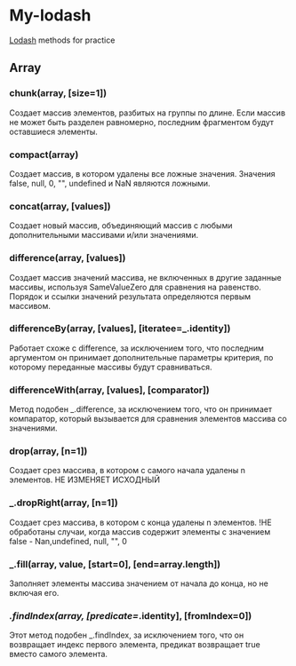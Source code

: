 # My-lodash
[Lodash](https://lodash.com/docs/4.17.15) methods for practice

## Array
### chunk(array, [size=1])
Создает массив элементов, разбитых на группы по длине. Если массив не может быть разделен равномерно, последним фрагментом будут оставшиеся элементы.

### compact(array)
Создает массив, в котором удалены все ложные значения. Значения false, null, 0, "", undefined и NaN являются ложными.

### concat(array, [values])
Создает новый массив, объединяющий массив с любыми дополнительными массивами и/или значениями.

### difference(array, [values])
Создает массив значений массива, не включенных в другие заданные массивы, используя SameValueZero для сравнения на равенство. Порядок и ссылки значений результата определяются первым массивом.

### differenceBy(array, [values], [iteratee=_.identity])
Работает схоже с difference, за исключением того, что последним аргументом он принимает дополнительные параметры критерия, по которому переданные массивы будут сравниваться.

### differenceWith(array, [values], [comparator])
Метод подобен _.difference, за исключением того, что он принимает компаратор, который вызывается для сравнения элементов массива со значениями.

### drop(array, [n=1]) 
Создает срез массива, в котором с самого начала удалены n элементов. НЕ ИЗМЕНЯЕТ ИСХОДНЫЙ

### _.dropRight(array, [n=1])
Создает срез массива, в котором с конца удалены n элементов. !НЕ обработаны  случаи, когда массив содержит элементы с значением  false - Nan,undefined, null, "", 0

### _.fill(array, value, [start=0], [end=array.length])
Заполняет элементы массива значением от начала до конца, но не включая его.

### _.findIndex(array, [predicate=_.identity], [fromIndex=0])
Этот метод подобен _.findIndex, за исключением того, что он возвращает индекс первого элемента, предикат возвращает true вместо самого элемента.
